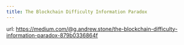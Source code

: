 ```yaml
---
title: The Blockchain Difficulty Information Paradox
---
```


url: https://medium.com/@g.andrew.stone/the-blockchain-difficulty-information-paradox-879b0336864f
